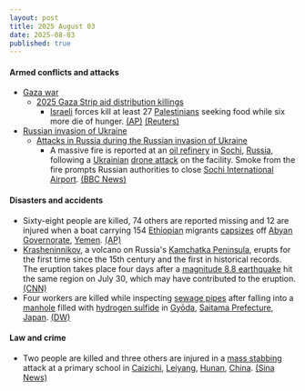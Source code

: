 ```yaml
---
layout: post
title: 2025 August 03
date: 2025-08-03
published: true
---
```



#### Armed conflicts and attacks

* [Gaza war](https://en.wikipedia.org/wiki/Gaza_war "Gaza war")
  * [2025 Gaza Strip aid distribution killings](https://en.wikipedia.org/wiki/2025_Gaza_Strip_aid_distribution_killings "2025 Gaza Strip aid distribution killings")
    * [Israeli](https://en.wikipedia.org/wiki/Israel "Israel") forces kill at least 27 [Palestinians](https://en.wikipedia.org/wiki/Palestinians "Palestinians") seeking food while six more die of hunger. [(AP)](https://apnews.com/article/mideast-wars-gaza-israel-aid-famine-f1653318afd36b1b11090a4402233705) [(Reuters)](https://www.reuters.com/world/middle-east/six-more-die-hunger-gaza-trucks-reach-border-rare-fuel-delivery-2025-08-03/)
* [Russian invasion of Ukraine](https://en.wikipedia.org/wiki/Russian_invasion_of_Ukraine "Russian invasion of Ukraine")
  * [Attacks in Russia during the Russian invasion of Ukraine](https://en.wikipedia.org/wiki/Attacks_in_Russia_during_the_Russian_invasion_of_Ukraine "Attacks in Russia during the Russian invasion of Ukraine")
    * A massive fire is reported at an [oil refinery](https://en.wikipedia.org/wiki/Oil_refinery "Oil refinery") in [Sochi](https://en.wikipedia.org/wiki/Sochi "Sochi"), [Russia](https://en.wikipedia.org/wiki/Russia "Russia"), following a [Ukrainian](https://en.wikipedia.org/wiki/Armed_Forces_of_Ukraine "Armed Forces of Ukraine") [drone attack](https://en.wikipedia.org/wiki/Drone_warfare "Drone warfare") on the facility. Smoke from the fire prompts Russian authorities to close [Sochi International Airport](https://en.wikipedia.org/wiki/Sochi_International_Airport "Sochi International Airport"). [(BBC News)](https://www.bbc.co.uk/news/articles/ckglyv396ppo)

#### Disasters and accidents

* Sixty-eight people are killed, 74 others are reported missing and 12 are injured when a boat carrying 154 [Ethiopian](https://en.wikipedia.org/wiki/Ethiopians "Ethiopians") migrants [capsizes](https://en.wikipedia.org/wiki/Capsizing "Capsizing") off [Abyan Governorate](https://en.wikipedia.org/wiki/Abyan_Governorate "Abyan Governorate"), [Yemen](https://en.wikipedia.org/wiki/Yemen "Yemen"). [(AP)](https://apnews.com/article/migration-yemen-shipwreck-c2c28d70e51ed01086493aaece2e4f35)
* [Krasheninnikov](https://en.wikipedia.org/wiki/Krasheninnikov_%28volcano%29 "Krasheninnikov (volcano)"), a volcano on Russia's [Kamchatka Peninsula](https://en.wikipedia.org/wiki/Kamchatka_Peninsula "Kamchatka Peninsula"), erupts for the first time since the 15th century and the first in historical records. The eruption takes place four days after a [magnitude 8.8 earthquake](https://en.wikipedia.org/wiki/2025_Kamchatka_Peninsula_earthquake "2025 Kamchatka Peninsula earthquake") hit the same region on July 30, which may have contributed to the eruption. [(CNN)](https://edition.cnn.com/2025/08/03/europe/tsunami-russia-earthquake-volcano-intl-hnk)
* Four workers are killed while inspecting [sewage pipes](https://en.wikipedia.org/wiki/Sewerage "Sewerage") after falling into a [manhole](https://en.wikipedia.org/wiki/Manhole "Manhole") filled with [hydrogen sulfide](https://en.wikipedia.org/wiki/Hydrogen_sulfide "Hydrogen sulfide") in [Gyōda](https://en.wikipedia.org/wiki/Gy%C5%8Dda "Gyōda"), [Saitama Prefecture](https://en.wikipedia.org/wiki/Saitama_Prefecture "Saitama Prefecture"), [Japan](https://en.wikipedia.org/wiki/Japan "Japan"). [(DW)](https://www.dw.com/en/japan-four-workers-dead-after-falling-into-manhole/a-73511583)

#### Law and crime

* Two people are killed and three others are injured in a [mass stabbing](https://en.wikipedia.org/wiki/Mass_stabbing "Mass stabbing") attack at a primary school in [Caizichi](https://en.wikipedia.org/wiki/Caizichi "Caizichi"), [Leiyang](https://en.wikipedia.org/wiki/Leiyang "Leiyang"), [Hunan](https://en.wikipedia.org/wiki/Hunan "Hunan"), [China](https://en.wikipedia.org/wiki/China "China"). [(Sina News)](https://news.sina.com.cn/c/2025-08-03/doc-infitnsp6426392.shtml)
